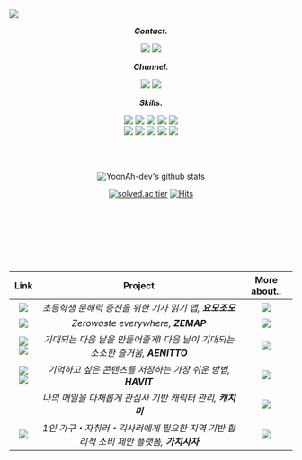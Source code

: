 <img src="https://capsule-render.vercel.app/api?type=waving&color=gradient&customColorList=0,2,3&height=200&section=header&text=YoonAh-dev&fontSize=50&animation=twinkling&fontAlign=80&fontAlignY=35" />

<div align="center"> 

_**Contact.**_<br>
 
 <a href="tlsdbsdk05250@gmail.com" target="_blank"><img src="https://img.shields.io/badge/Gmail-EA4335?style=flat-square&logo=gmail&logoColor=white"/></a>  <a href="https://www.instagram.com/yxxnaxxin/" target="_blank"> <a href="https://www.linkedin.com/in/yoonah-shin-957b08237/" target="_blank"><img src="https://img.shields.io/badge/Linkedin-0A66C2?style=flat-square&logo=linkedin&logoColor=white"/></a>

 
_**Channel.**_<br>
 
<a href="https://yoonah-dev.oopy.io/" target="_blank"><img src="https://img.shields.io/badge/DevBlog-000000?style=flat-square&logo=bloglovin&logoColor=white"/></a> <a href="https://bit.ly/3pxS9vo" target="_blank"><img src="https://img.shields.io/badge/Portfolio-EA4AAA?style=flat-square&logo=github%20sponsors&logoColor=white"/></a>
 
  _**Skills.**_<br>
 
 <img src="https://img.shields.io/badge/Swift-F05138?style=for-the-badge&logo=swift&logoColor=white">  <img src="https://img.shields.io/badge/Javascript-F7DF1E?style=for-the-badge&logo=javascript&logoColor=black"> <img src="https://img.shields.io/badge/Node.js-339933?style=for-the-badge&logo=node.js&logoColor=white"> <img src="https://img.shields.io/badge/C++-00599C?style=for-the-badge&logo=C%2B%2B&logoColor=white"> <img src="https://img.shields.io/badge/Unity-FFFFFF?style=for-the-badge&logo=unity&logoColor=black"> <br> <img src="https://img.shields.io/badge/Github Action-2088FF?style=for-the-badge&logo=github%20actions&logoColor=white"> <img src="https://img.shields.io/badge/Jenkins-D24939?style=for-the-badge&logo=jenkins&logoColor=white">
 <img src="https://img.shields.io/badge/Git-F05032?style=for-the-badge&logo=git&logoColor=white"> <img src="https://img.shields.io/badge/Figma-F24E1E?style=for-the-badge&logo=figma&logoColor=white"> <img src="https://img.shields.io/badge/Notion-000000?style=for-the-badge&logo=notion&logoColor=white">
 
 <br><br>
 
  ![YoonAh-dev's github stats](https://github-readme-stats.vercel.app/api?username=YoonAh-dev&show_icons=true&count_private=true)
 
 [![solved.ac tier](http://mazassumnida.wtf/api/mini/generate_badge?boj=prism_900408)](https://solved.ac/prism_900408) [![Hits](https://hits.seeyoufarm.com/api/count/incr/badge.svg?url=https%3A%2F%2Fgithub.com%2FYoonAh-dev&count_bg=%23A670BE&title_bg=%23BEBCBC&icon=&icon_color=%23C2C2C2&title=hits&edge_flat=false)](https://hits.seeyoufarm.com)
 
 </div>
 
 <br><br>
 ---
<br>
 
 <div align="center"> 
 
| Link | Project | More about.. |
|:--:|:--:|:--:|
|<a href="https://github.com/DeveloperAcademy-POSTECH/MacC-Team-EarthValley80" target="_blank"><img src="https://img.shields.io/badge/Github-181717?style=flat-square&logo=github&logoColor=white"/></a>| _초등학생 문해력 증진을 위한 기사 읽기 앱, **요모조모**_ |  <a href="http://bit.ly/42GBp7R" target="_blank"><img src="https://img.shields.io/badge/Notion-000000?style=flat-square&logo=notion&logoColor=white"/></a>  |
|<a href="https://github.com/DeveloperAcademy-POSTECH/MC3-Team4-DakeAndDevileCorps" target="_blank"><img src="https://img.shields.io/badge/Github-181717?style=flat-square&logo=github&logoColor=white"/></a>| _Zerowaste everywhere, **ZEMAP**_ |  <a href="http://bit.ly/3lFJSro" target="_blank"><img src="https://img.shields.io/badge/Notion-000000?style=flat-square&logo=notion&logoColor=white"/></a>  |
|<a href="https://apps.apple.com/us/app/%EC%95%A0%EB%8B%88%EB%98%90-aenitto/id1642486538?utm_source=appstore" target="_blank"><img src="https://img.shields.io/badge/App Store-0D96F6?style=flat-square&logo=app%20store&logoColor=white"/></a> <a href="https://github.com/DeveloperAcademy-POSTECH/MC2-Team5-Firefighter" target="_blank"><img src="https://img.shields.io/badge/Github-181717?style=flat-square&logo=github&logoColor=white"/></a>| _기대되는 다음 날을 만들어줄게! 다음 날이 기대되는 소소한 즐거움, **AENITTO**_ |  <a href="http://bit.ly/3K1eGMx" target="_blank"><img src="https://img.shields.io/badge/Notion-000000?style=flat-square&logo=notion&logoColor=white"/></a>  |
|<a href="https://apps.apple.com/kr/app/havit/id1607518014?l=en" target="_blank"><img src="https://img.shields.io/badge/App Store-0D96F6?style=flat-square&logo=app%20store&logoColor=white"/></a> <a href="https://github.com/TeamHavit/Havit-iOS" target="_blank"><img src="https://img.shields.io/badge/Github-181717?style=flat-square&logo=github&logoColor=white"/></a> | _기억하고 싶은 콘텐츠를 저장하는 가장 쉬운 방법, **HAVIT**_|  <a href="http://bit.ly/3K2rYsg" target="_blank"><img src="https://img.shields.io/badge/Notion-000000?style=flat-square&logo=notion&logoColor=white"/></a>  |
| | _나의 매일을 다채롭게 관심사 기반 캐릭터 관리, **캐치미**_  | <a href="http://bit.ly/3ZfaBJ8" target="_blank"><img src="https://img.shields.io/badge/Notion-000000?style=flat-square&logo=notion&logoColor=white"/></a>  |
|<a href="https://apps.apple.com/kr/app/가치사자/id1620383583" target="_blank"><img src="https://img.shields.io/badge/App Store-0D96F6?style=flat-square&logo=app%20store&logoColor=white"/></a>| _1인 가구・자취러・긱사러에게 필요한 지역 기반 합리적 소비 제안 플랫폼, **가치사자**_ | <a href="https://bit.ly/40ajxRm" target="_blank"><img src="https://img.shields.io/badge/Notion-000000?style=flat-square&logo=notion&logoColor=white"/></a>  |

<br>
 
</div>
